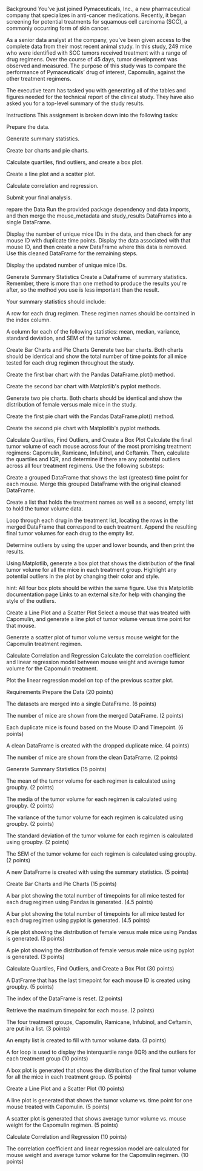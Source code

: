 Background
You've just joined Pymaceuticals, Inc., a new pharmaceutical company that specializes in anti-cancer medications. Recently, it began screening for potential treatments for squamous cell carcinoma (SCC), a commonly occurring form of skin cancer.

As a senior data analyst at the company, you've been given access to the complete data from their most recent animal study. In this study, 249 mice who were identified with SCC tumors received treatment with a range of drug regimens. Over the course of 45 days, tumor development was observed and measured. The purpose of this study was to compare the performance of Pymaceuticals’ drug of interest, Capomulin, against the other treatment regimens.

The executive team has tasked you with generating all of the tables and figures needed for the technical report of the clinical study. They have also asked you for a top-level summary of the study results.

Instructions
This assignment is broken down into the following tasks:

Prepare the data.

Generate summary statistics.

Create bar charts and pie charts.

Calculate quartiles, find outliers, and create a box plot.

Create a line plot and a scatter plot.

Calculate correlation and regression.

Submit your final analysis.

repare the Data
Run the provided package dependency and data imports, and then merge the mouse_metadata and study_results DataFrames into a single DataFrame.

Display the number of unique mice IDs in the data, and then check for any mouse ID with duplicate time points. Display the data associated with that mouse ID, and then create a new DataFrame where this data is removed. Use this cleaned DataFrame for the remaining steps.

Display the updated number of unique mice IDs.

Generate Summary Statistics
Create a DataFrame of summary statistics. Remember, there is more than one method to produce the results you're after, so the method you use is less important than the result.

Your summary statistics should include:

A row for each drug regimen. These regimen names should be contained in the index column.

A column for each of the following statistics: mean, median, variance, standard deviation, and SEM of the tumor volume.

Create Bar Charts and Pie Charts
Generate two bar charts. Both charts should be identical and show the total number of time points for all mice tested for each drug regimen throughout the study.

Create the first bar chart with the Pandas DataFrame.plot() method.

Create the second bar chart with Matplotlib's pyplot methods.

Generate two pie charts. Both charts should be identical and show the distribution of female versus male mice in the study.

Create the first pie chart with the Pandas DataFrame.plot() method.

Create the second pie chart with Matplotlib's pyplot methods.

Calculate Quartiles, Find Outliers, and Create a Box Plot
Calculate the final tumor volume of each mouse across four of the most promising treatment regimens: Capomulin, Ramicane, Infubinol, and Ceftamin. Then, calculate the quartiles and IQR, and determine if there are any potential outliers across all four treatment regimens. Use the following substeps:

Create a grouped DataFrame that shows the last (greatest) time point for each mouse. Merge this grouped DataFrame with the original cleaned DataFrame.

Create a list that holds the treatment names as well as a second, empty list to hold the tumor volume data.

Loop through each drug in the treatment list, locating the rows in the merged DataFrame that correspond to each treatment. Append the resulting final tumor volumes for each drug to the empty list.

Determine outliers by using the upper and lower bounds, and then print the results.

Using Matplotlib, generate a box plot that shows the distribution of the final tumor volume for all the mice in each treatment group. Highlight any potential outliers in the plot by changing their color and style.

hint: All four box plots should be within the same figure. Use this Matplotlib documentation page Links to an external site.for help with changing the style of the outliers.

Create a Line Plot and a Scatter Plot
Select a mouse that was treated with Capomulin, and generate a line plot of tumor volume versus time point for that mouse.

Generate a scatter plot of tumor volume versus mouse weight for the Capomulin treatment regimen.

Calculate Correlation and Regression
Calculate the correlation coefficient and linear regression model between mouse weight and average tumor volume for the Capomulin treatment.

Plot the linear regression model on top of the previous scatter plot.

Requirements
Prepare the Data (20 points)

The datasets are merged into a single DataFrame. (6 points)

The number of mice are shown from the merged DataFrame. (2 points)

Each duplicate mice is found based on the Mouse ID and Timepoint. (6 points)

A clean DataFrame is created with the dropped duplicate mice. (4 points)

The number of mice are shown from the clean DataFrame. (2 points)

Generate Summary Statistics (15 points)

The mean of the tumor volume for each regimen is calculated using groupby. (2 points)

The media of the tumor volume for each regimen is calculated using groupby. (2 points)

The variance of the tumor volume for each regimen is calculated using groupby. (2 points)

The standard deviation of the tumor volume for each regimen is calculated using groupby. (2 points)

The SEM of the tumor volume for each regimen is calculated using groupby. (2 points)

A new DataFrame is created with using the summary statistics. (5 points)

Create Bar Charts and Pie Charts (15 points)

A bar plot showing the total number of timepoints for all mice tested for each drug regimen using Pandas is generated. (4.5 points)

A bar plot showing the total number of timepoints for all mice tested for each drug regimen using pyplot is generated. (4.5 points)

A pie plot showing the distribution of female versus male mice using Pandas is generated. (3 points)

A pie plot showing the distribution of female versus male mice using pyplot is generated. (3 points)

Calculate Quartiles, Find Outliers, and Create a Box Plot (30 points)

A DatFrame that has the last timepoint for each mouse ID is created using groupby. (5 points)

The index of the DataFrame is reset. (2 points)

Retrieve the maximum timepoint for each mouse. (2 points)

The four treatment groups, Capomulin, Ramicane, Infubinol, and Ceftamin, are put in a list. (3 points)

An empty list is created to fill with tumor volume data. (3 points)

A for loop is used to display the interquartile range (IQR) and the outliers for each treatment group (10 points)

A box plot is generated that shows the distribution of the final tumor volume for all the mice in each treatment group. (5 points)

Create a Line Plot and a Scatter Plot (10 points)

A line plot is generated that shows the tumor volume vs. time point for one mouse treated with Capomulin. (5 points)

A scatter plot is generated that shows average tumor volume vs. mouse weight for the Capomulin regimen. (5 points)

Calculate Correlation and Regression (10 points)

The correlation coefficient and linear regression model are calculated for mouse weight and average tumor volume for the Capomulin regimen. (10 points)